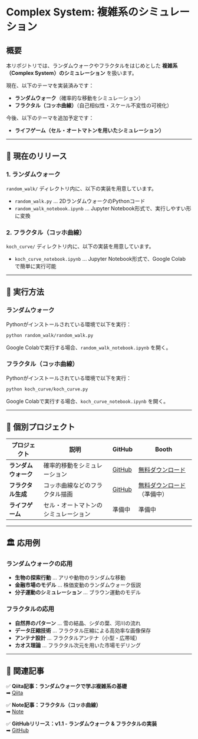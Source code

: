 # Complex System: 複雑系のシミュレーション

## **概要**
本リポジトリでは、ランダムウォークやフラクタルをはじめとした **複雑系（Complex System）のシミュレーション** を扱います。

現在、以下のテーマを実装済みです：
- **ランダムウォーク**（確率的な移動をシミュレーション）
- **フラクタル（コッホ曲線）**（自己相似性・スケール不変性の可視化）

今後、以下のテーマを追加予定です：
- **ライフゲーム（セル・オートマトンを用いたシミュレーション）**

---

## **📌 現在のリリース**

### **1. ランダムウォーク**
`random_walk/` ディレクトリ内に、以下の実装を用意しています。

- `random_walk.py` … 2DランダムウォークのPythonコード
- `random_walk_notebook.ipynb` … Jupyter Notebook形式で、実行しやすい形に変換

### **2. フラクタル（コッホ曲線）**
`koch_curve/` ディレクトリ内に、以下の実装を用意しています。

- `koch_curve_notebook.ipynb` … Jupyter Notebook形式で、Google Colab で簡単に実行可能

---

## **🚀 実行方法**
### **ランダムウォーク**
Pythonがインストールされている環境で以下を実行：
```bash
python random_walk/random_walk.py
```
Google Colabで実行する場合、`random_walk_notebook.ipynb` を開く。

### **フラクタル（コッホ曲線）**
Pythonがインストールされている環境で以下を実行：
```bash
python koch_curve/koch_curve.py
```
Google Colabで実行する場合、`koch_curve_notebook.ipynb` を開く。

---

## **📂 個別プロジェクト**

| プロジェクト       | 説明                                      | GitHub                                      | Booth          |
|-------------------|--------------------------------------|--------------------------------------------|---------------|
| **ランダムウォーク** | 確率的移動をシミュレーション                 | [GitHub](https://github.com/Ry02024/Complex-System/tree/main/random_walk) | [無料ダウンロード](https://complex-dynamics.booth.pm/items/6457102) |
| **フラクタル生成** | コッホ曲線などのフラクタル描画               | [GitHub](https://github.com/Ry02024/Complex-System/tree/main/fractal)  | [無料ダウンロード](#) （準備中）|
| **ライフゲーム**   | セル・オートマトンのシミュレーション         | 準備中                                     | 準備中        |

---

## **🏛 応用例**

### **ランダムウォークの応用**
- **生物の探索行動** … アリや動物のランダムな移動
- **金融市場のモデル** … 株価変動のランダムウォーク仮説
- **分子運動のシミュレーション** … ブラウン運動のモデル

### **フラクタルの応用**
- **自然界のパターン** … 雪の結晶、シダの葉、河川の流れ
- **データ圧縮技術** … フラクタル圧縮による高効率な画像保存
- **アンテナ設計** … フラクタルアンテナ（小型・広帯域）
- **カオス理論** … フラクタル次元を用いた市場モデリング

---

## **🔗 関連記事**
✅ **Qiita記事：ランダムウォークで学ぶ複雑系の基礎**  
➡ [Qiita](https://qiita.com/ry033rdqiita/items/0f5c99c90080f88d1860)  

✅ **Note記事：フラクタル（コッホ曲線）**  
➡ [Note](https://note.com/ry0w3/n/n83ad57bb0b21)  

✅ **GitHubリリース：v1.1 - ランダムウォーク & フラクタルの実装**  
➡ [GitHub](https://github.com/Ry02024/Complex-System)
